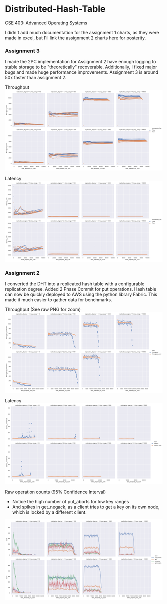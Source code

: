 # Distributed-Hash-Table
CSE 403: Advanced Operating Systems


I didn't add much documentation for the assignment 1 charts, as they were made in excel, 
but I'll link the assignment 2 charts here for posterity.

### Assignment 3
I made the 2PC implementation for Assignment 2 have enough logging to stable storage to be "theoretically" recoverable. Additionally, I fixed major bugs and made huge performance improvements. Assignment 3 is around 50x faster than assignment 2.

Throughput
![](assignment_3/throughput3.png)

Latency
![](assignment_3/latency3.png)

### Assignment 2
I converted the DHT into a replicated hash table with a configurable replication degree. Added 2 Phase Commit for put operations. Hash table can now be quickly deployed to AWS using the python library Fabric. This made it much easier to gather data for benchmarks.


Throughput (See raw PNG for zoom)
![](assignment_2/throughput.png)

Latency
![](assignment_2/latency.png)

Raw operation counts (95% Confidence Interval)
- Notice the high number of put_aborts for low key ranges
- And spikes in get_negack, as a client tries to get a key on its own node, which is locked by a different client.

![](assignment_2/op_counts_95CI.png)
